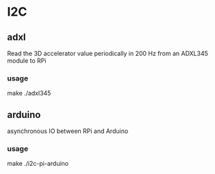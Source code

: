 # I2C
## adxl
Read the 3D accelerator value periodically in 200 Hz from an ADXL345 module to RPi
### usage
make
./adxl345

## arduino
asynchronous IO between RPi and Arduino
### usage
make
./i2c-pi-arduino
